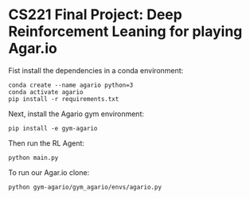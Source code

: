 # CS221 Final Project: Deep Reinforcement Leaning for playing Agar.io

Fist install the dependencies in a conda environment:

```shell script
conda create --name agario python=3
conda activate agario
pip install -r requirements.txt
```

Next, install the Agario gym environment:

```shell script
pip install -e gym-agario
```

Then run the RL Agent:

```shell script
python main.py
```

To run our Agar.io clone:

```shell script
python gym-agario/gym_agario/envs/agario.py
```